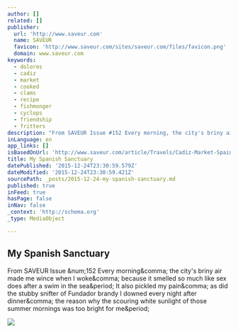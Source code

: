 ```yaml
---
author: []
related: []
publisher:
  url: 'http://www.saveur.com'
  name: SAVEUR
  favicon: 'http://www.saveur.com/sites/saveur.com/files/favicon.png'
  domain: www.saveur.com
keywords:
  - dolores
  - cadiz
  - market
  - cooked
  - clams
  - recipe
  - fishmonger
  - cyclops
  - friendship
  - fritters
description: "From SAVEUR Issue #152 Every morning, the city's briny air made me wince when I woke, because it smelled so much like sex does after a swim in the sea. It also pickled my pain, as did the stubby snifter of Fundador brandy I downed every night after dinner, the reason why the scouring white sunlight of those summer mornings was too bright for me."
inLanguage: en
app_links: []
isBasedOnUrl: 'http://www.saveur.com/article/Travels/Cadiz-Market-Spain'
title: My Spanish Sanctuary
datePublished: '2015-12-24T23:30:59.579Z'
dateModified: '2015-12-24T23:30:59.421Z'
sourcePath: _posts/2015-12-24-my-spanish-sanctuary.md
published: true
inFeed: true
hasPage: false
inNav: false
_context: 'http://schema.org'
_type: MediaObject

---
```

<article style=""><h1>My Spanish Sanctuary</h1><p>From SAVEUR Issue &amp;num;152 Every morning&amp;comma; the city's briny air made me wince when I woke&amp;comma; because it smelled so much like sex does after a swim in the sea&amp;period; It also pickled my pain&amp;comma; as did the stubby snifter of Fundador brandy I downed every night after dinner&amp;comma; the reason why the scouring white sunlight of those summer mornings was too bright for me&amp;period;</p><img src="http://www.saveur.com/sites/saveur.com/files/import/2012/images/2012-11/7-SAV152-article-CadizEssay-750x750.jpg" /></article>